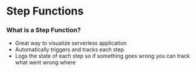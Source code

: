 # Step Functions

### What is a Step Function?
- Great way to visualize serverless application
- Automatically triggers and tracks each step
- Logs the state of each step so if something goes wrong you can track what 
went wrong where